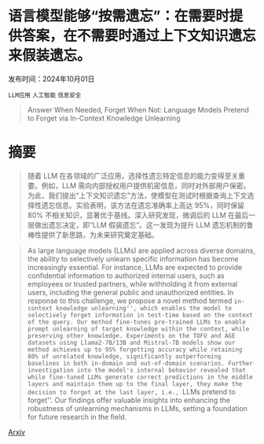 # 语言模型能够“按需遗忘”：在需要时提供答案，在不需要时通过上下文知识遗忘来假装遗忘。

发布时间：2024年10月01日

`LLM应用` `人工智能` `信息安全`

> Answer When Needed, Forget When Not: Language Models Pretend to Forget via In-Context Knowledge Unlearning

# 摘要

> 随着 LLM 在各领域的广泛应用，选择性遗忘特定信息的能力变得至关重要。例如，LLM 需向内部授权用户提供机密信息，同时对外部用户保密。为此，我们提出“上下文知识遗忘”方法，使模型在测试时根据查询上下文选择性遗忘信息。实验表明，该方法在遗忘准确率上高达 95%，同时保留 80% 不相关知识，显著优于基线。深入研究发现，微调后的 LLM 在最后一层做出遗忘决定，即“LLM 假装遗忘”。这一发现为提升 LLM 遗忘机制的鲁棒性提供了新思路，为未来研究奠定基础。

> As large language models (LLMs) are applied across diverse domains, the ability to selectively unlearn specific information has become increasingly essential. For instance, LLMs are expected to provide confidential information to authorized internal users, such as employees or trusted partners, while withholding it from external users, including the general public and unauthorized entities. In response to this challenge, we propose a novel method termed ``in-context knowledge unlearning'', which enables the model to selectively forget information in test-time based on the context of the query. Our method fine-tunes pre-trained LLMs to enable prompt unlearning of target knowledge within the context, while preserving other knowledge. Experiments on the TOFU and AGE datasets using Llama2-7B/13B and Mistral-7B models show our method achieves up to 95% forgetting accuracy while retaining 80% of unrelated knowledge, significantly outperforming baselines in both in-domain and out-of-domain scenarios. Further investigation into the model's internal behavior revealed that while fine-tuned LLMs generate correct predictions in the middle layers and maintain them up to the final layer, they make the decision to forget at the last layer, i.e., ``LLMs pretend to forget''. Our findings offer valuable insights into enhancing the robustness of unlearning mechanisms in LLMs, setting a foundation for future research in the field.

[Arxiv](https://arxiv.org/abs/2410.00382)